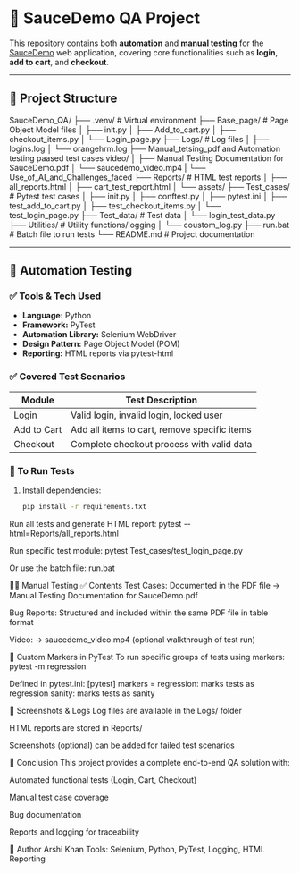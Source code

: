 # 🧪 SauceDemo QA Project

This repository contains both **automation** and **manual testing** for the [SauceDemo](https://www.saucedemo.com/) web application, covering core functionalities such as **login**, **add to cart**, and **checkout**.

---

## 📁 Project Structure

SauceDemo_QA/
├── .venv/ # Virtual environment
├── Base_page/ # Page Object Model files
│ ├── init.py
│ ├── Add_to_cart.py
│ ├── checkout_items.py
│ └── Login_page.py
├── Logs/ # Log files
│ ├── logins.log
│ └── orangehrm.log
├── Manual_tetsing_pdf and Automation testing paased test cases video/
│ ├── Manual Testing Documentation for SauceDemo.pdf
│ └── saucedemo_video.mp4
| └──   Use_of_AI_and_Challenges_faced
├── Reports/ # HTML test reports
│ ├── all_reports.html
│ ├── cart_test_report.html
│ └── assets/
├── Test_cases/ # Pytest test cases
│ ├── init.py
│ ├── conftest.py
│ ├── pytest.ini
│ ├── test_add_to_cart.py
│ ├── test_checkout_items.py
│ └── test_login_page.py
├── Test_data/ # Test data
│ └── login_test_data.py
├── Utilities/ # Utility functions/logging
│ └── coustom_log.py
├── run.bat # Batch file to run tests
└── README.md # Project documentation


---

## 🔧 Automation Testing

### ✅ Tools & Tech Used
- **Language:** Python
- **Framework:** PyTest
- **Automation Library:** Selenium WebDriver
- **Design Pattern:** Page Object Model (POM)
- **Reporting:** HTML reports via pytest-html

### ✅ Covered Test Scenarios
| Module      | Test Description                                 |
|-------------|--------------------------------------------------|
| Login       | Valid login, invalid login, locked user          |
| Add to Cart | Add all items to cart, remove specific items     |
| Checkout    | Complete checkout process with valid data        |

### 🚀 To Run Tests

1. Install dependencies:

   ```bash
   pip install -r requirements.txt
Run all tests and generate HTML report:
           pytest --html=Reports/all_reports.html


Run specific test module:
           pytest Test_cases/test_login_page.py


Or use the batch file:
           run.bat

           
🧑‍🔬 Manual Testing
✅ Contents
Test Cases:
Documented in the PDF file
→ Manual Testing Documentation for SauceDemo.pdf

Bug Reports:
Structured and included within the same PDF file in table format

Video:
→ saucedemo_video.mp4 (optional walkthrough of test run)

📝 Custom Markers in PyTest
To run specific groups of tests using markers:
          pytest -m regression


Defined in pytest.ini:
[pytest]
markers =
    regression: marks tests as regression
    sanity: marks tests as sanity

    
📸 Screenshots & Logs
Log files are available in the Logs/ folder

HTML reports are stored in Reports/

Screenshots (optional) can be added for failed test scenarios

📌 Conclusion
This project provides a complete end-to-end QA solution with:

Automated functional tests (Login, Cart, Checkout)

Manual test case coverage

Bug documentation

Reports and logging for traceability

🤝 Author
Arshi Khan
Tools: Selenium, Python, PyTest, Logging, HTML Reporting
